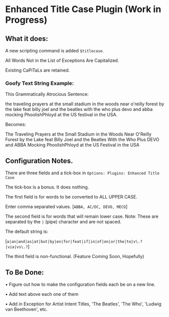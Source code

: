 # Enhanced Title Case Plugin (Work in Progress)

## What it does:

A new scripting command is added `$titlecase`. 

All Words Not in the List of Exceptions Are Capitalized.

Existing CaPiTaLs are retained. 

### Goofy Text String Example:

This Grammatically Atrocious Sentence:

the traveling prayers at the small stadium in the woods near o'reilly forest by the lake feat billy joel and the beatles with the who plus devo and abba mocking PhoolishPhloyd at the US festival in the USA.

Becomes:

The Traveling Prayers at the Small Stadium in the Woods Near O'Reilly Forest by the Lake feat Billy Joel and the Beatles With the Who Plus DEVO and ABBA Mocking PhoolishPhloyd at the US Festival in the USA


## Configuration Notes.

There are three fields and a tick-box in `Options: Plugins: Enhanced Title Case`

The tick-box is a bonus. It does nothing.

The first field is for words to be converted to ALL UPPER CASE.

Enter comma separated values. [`ABBA, AC/DC, DEVO, MECO`]

The second field is for words that will remain lower case. Note: These are separated by the `|` (pipe) character and are not spaced.

The default string is:

[`a|an|and|as|at|but|by|en|for|feat|if|in|of|on|or|the|to|v\.?|via|vs\.?`]

The third field is non-functional. (Feature Coming Soon, Hopefully)

## To Be Done:

• Figure out how to make the configuration fields each be on a new line.

• Add text above each one of them

• Add in Exception for Artist Intent Titles, 'The Beatles', 'The Who', 'Ludwig van Beethoven', etc.

